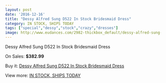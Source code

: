 ```yaml
---
layout: post
date: '2016-12-16'
title: "Dessy Alfred Sung D522 In Stock Bridesmaid Dress"
category: IN STOCK, SHIPS TODAY
tags: ["special","dessy","stock","crazy","dresses"]
image: http://www.eudances.com/2982-thickbox_default/dessy-alfred-sung-d522-in-stock-bridesmaid-dress.jpg
---
```

Dessy Alfred Sung D522 In Stock Bridesmaid Dress

On Sales: **$382.99**
<a href="https://www.eudances.com/en/in-stock-ships-today/1037-dessy-alfred-sung-d522-in-stock-bridesmaid-dress.html"><amp-img layout="responsive" width="600" height="600" src="//www.eudances.com/2982-thickbox_default/dessy-alfred-sung-d522-in-stock-bridesmaid-dress.jpg" alt="Dessy Alfred Sung D522 In Stock Bridesmaid Dress 0" /></a>
<a href="https://www.eudances.com/en/in-stock-ships-today/1037-dessy-alfred-sung-d522-in-stock-bridesmaid-dress.html"><amp-img layout="responsive" width="600" height="600" src="//www.eudances.com/2983-thickbox_default/dessy-alfred-sung-d522-in-stock-bridesmaid-dress.jpg" alt="Dessy Alfred Sung D522 In Stock Bridesmaid Dress 1" /></a>
<a href="https://www.eudances.com/en/in-stock-ships-today/1037-dessy-alfred-sung-d522-in-stock-bridesmaid-dress.html"><amp-img layout="responsive" width="600" height="600" src="//www.eudances.com/2984-thickbox_default/dessy-alfred-sung-d522-in-stock-bridesmaid-dress.jpg" alt="Dessy Alfred Sung D522 In Stock Bridesmaid Dress 2" /></a>
<a href="https://www.eudances.com/en/in-stock-ships-today/1037-dessy-alfred-sung-d522-in-stock-bridesmaid-dress.html"><amp-img layout="responsive" width="600" height="600" src="//www.eudances.com/2985-thickbox_default/dessy-alfred-sung-d522-in-stock-bridesmaid-dress.jpg" alt="Dessy Alfred Sung D522 In Stock Bridesmaid Dress 3" /></a>
<a href="https://www.eudances.com/en/in-stock-ships-today/1037-dessy-alfred-sung-d522-in-stock-bridesmaid-dress.html"><amp-img layout="responsive" width="600" height="600" src="//www.eudances.com/2986-thickbox_default/dessy-alfred-sung-d522-in-stock-bridesmaid-dress.jpg" alt="Dessy Alfred Sung D522 In Stock Bridesmaid Dress 4" /></a>
<a href="https://www.eudances.com/en/in-stock-ships-today/1037-dessy-alfred-sung-d522-in-stock-bridesmaid-dress.html"><amp-img layout="responsive" width="600" height="600" src="//www.eudances.com/2987-thickbox_default/dessy-alfred-sung-d522-in-stock-bridesmaid-dress.jpg" alt="Dessy Alfred Sung D522 In Stock Bridesmaid Dress 5" /></a>

Buy it: [Dessy Alfred Sung D522 In Stock Bridesmaid Dress](https://www.eudances.com/en/in-stock-ships-today/1037-dessy-alfred-sung-d522-in-stock-bridesmaid-dress.html "Dessy Alfred Sung D522 In Stock Bridesmaid Dress")

View more: [IN STOCK, SHIPS TODAY](https://www.eudances.com/en/5-in-stock-ships-today "IN STOCK, SHIPS TODAY")